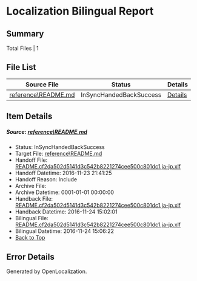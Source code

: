 # <a name='report-top'></a> Localization Bilingual Report

## Summary
 Total Files | 1

## File List
 Source File | Status | Details 
 ----------- | ------ | ------- 
 [reference\README.md](https://github.com/PowerShell/powerShell-Docs/blob/6f2cc23f6fce9c267e793fa8653f292e6a6b98ec/reference/README.md) | InSyncHandedBackSuccess | [Details](#edafde9188cad3b21d0cd2b30cfaaf1bede9b1952174)

## Item Details
##### <a name='edafde9188cad3b21d0cd2b30cfaaf1bede9b1952174'></a> Source: [reference\README.md](https://github.com/PowerShell/powerShell-Docs/blob/6f2cc23f6fce9c267e793fa8653f292e6a6b98ec/reference/README.md)
* Status: InSyncHandedBackSuccess
* Target File: [reference\README.md](https://github.com/PowerShell/powerShell-Docs.ja-jp/blob/24a71fb31904c1f775a7e0b988eba587de408b69/reference/README.md)
* Handoff File: [README.cf2da502d5141d3c542b8221274cee500c801dc1.ja-jp.xlf](https://github.com/PowerShell/powerShell-Docs.handoff/blob/af93e5e9479ea36a21bd342a73b45c8c0b3005d3/ol-handoff/PowerShell/powerShell-Docs.ja-jp/live/README.cf2da502d5141d3c542b8221274cee500c801dc1.ja-jp.xlf)
* Handoff Datetime: 2016-11-23 21:41:25
* Handoff Reason: Include
* Archive File: 
* Archive Datetime: 0001-01-01 00:00:00
* Handback File: [README.cf2da502d5141d3c542b8221274cee500c801dc1.ja-jp.xlf](https://github.com/PowerShell/powerShell-Docs.handback/blob/1f203e8355ac7ae60ffb820b03f9b5f1f038e741/ol-handback/PowerShell/powerShell-Docs.ja-jp/live/README.cf2da502d5141d3c542b8221274cee500c801dc1.ja-jp.xlf)
* Handback Datetime: 2016-11-24 15:02:01
* Bilingual File: [README.cf2da502d5141d3c542b8221274cee500c801dc1.ja-jp.xlf](https://github.com/PowerShell/powerShell-Docs.handback/blob/1f203e8355ac7ae60ffb820b03f9b5f1f038e741/ol-handback/PowerShell/powerShell-Docs.ja-jp/live/README.cf2da502d5141d3c542b8221274cee500c801dc1.ja-jp.xlf)
* Bilingual Datetime: 2016-11-24 15:06:22
* [Back to Top](#report-top)


## Error Details

Generated by OpenLocalization.
